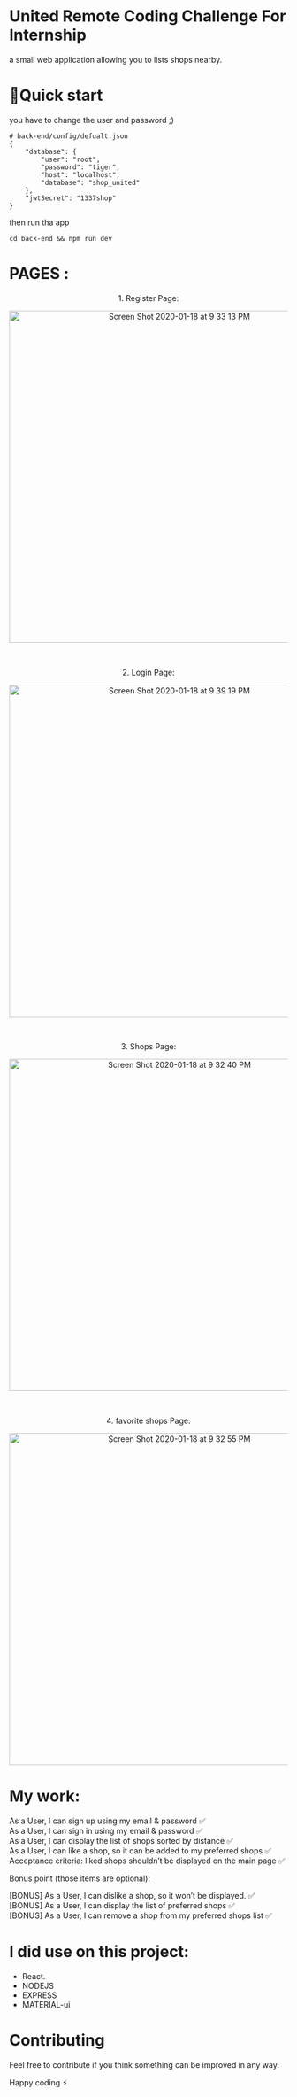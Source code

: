 



# United Remote Coding Challenge For Internship
a small web application allowing you to
lists shops nearby.

# 🚀Quick start

you have to change the user and password ;)

```
# back-end/config/defualt.json
{
    "database": {
        "user": "root",
        "password": "tiger",
        "host": "localhost",
        "database": "shop_united"
    },
    "jwtSecret": "1337shop"
}
```
then run tha app
<br>
```
cd back-end && npm run dev
```


# PAGES :
<p align="center">
1. Register Page:
</p>
<p align="center">
<img width="600" alt="Screen Shot 2020-01-18 at 9 33 13 PM" src="https://user-images.githubusercontent.com/47558088/72670368-f6209280-3a3c-11ea-8f4b-b0697f836b2b.png">
</p>
<br>
<p align="center">
2. Login Page:
</p>
<p align="center">
<img width="600" alt="Screen Shot 2020-01-18 at 9 39 19 PM" src="https://user-images.githubusercontent.com/47558088/72670374-05074500-3a3d-11ea-918b-4dc3180e7d0a.png">
</p>
<br>
<p align="center">
3. Shops Page:
</p>
<p align="center">
<img width="600" alt="Screen Shot 2020-01-18 at 9 32 40 PM" src="https://user-images.githubusercontent.com/47558088/72670382-0e90ad00-3a3d-11ea-8485-2e6846893dfb.png">
</p>
<br>
<p align="center">
4. favorite shops Page:
</p>
<p align="center">
<img width="600" alt="Screen Shot 2020-01-18 at 9 32 55 PM" src="https://user-images.githubusercontent.com/47558088/72670386-18b2ab80-3a3d-11ea-8ae4-bb42b87f3fcf.png">
</p>
    </div>

# My work: 

As a User, I can sign up using my email & password ✅<br>
As a User, I can sign in using my email & password ✅<br>
As a User, I can display the list of shops sorted by distance ✅<br>
As a User, I can like a shop, so it can be added to my preferred shops ✅<br>
Acceptance criteria: liked shops shouldn’t be displayed on the main page ✅<br>

Bonus point (those items are optional):<br>

[BONUS] As a User, I can dislike a shop, so it won’t be displayed. ✅<br>
[BONUS] As a User, I can display the list of preferred shops ✅<br>
[BONUS] As a User, I can remove a shop from my preferred shops list ✅<br>

# I did use on this project:
- React.
- NODEJS
- EXPRESS
- MATERIAL-ui

# Contributing
Feel free to contribute if you think something can be improved in any way.

Happy coding ⚡

